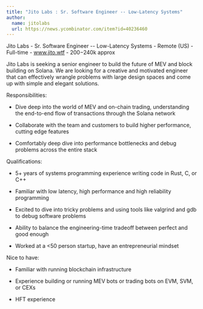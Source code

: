 ```yaml
---
title: "Jito Labs : Sr. Software Engineer -- Low-Latency Systems"
author:
  name: jitolabs
  url: https://news.ycombinator.com/item?id=40236460
---
```

Jito Labs - Sr. Software Engineer -- Low-Latency Systems - Remote (US) - Full-time - www.jito.wtf - $200-$240k approx

Jito Labs is seeking a senior engineer to build the future of MEV and block building on Solana. We are looking for a creative and motivated engineer that can effectively wrangle problems with large design spaces and come up with simple and elegant solutions.

Responsibilities:

- Dive deep into the world of MEV and on-chain trading, understanding the end-to-end flow of transactions through the Solana network

- Collaborate with the team and customers to build higher performance, cutting edge features

- Comfortably deep dive into performance bottlenecks and debug problems across the entire stack

Qualifications:

- 5+ years of systems programming experience writing code in Rust, C, or C++

- Familiar with low latency, high performance and high reliability programming

- Excited to dive into tricky problems and using tools like valgrind and gdb to debug software problems

- Ability to balance the engineering-time tradeoff between perfect and good enough

- Worked at a &lt;50 person startup, have an entrepreneurial mindset

Nice to have:

- Familiar with running blockchain infrastructure

- Experience building or running MEV bots or trading bots on EVM, SVM, or CEXs

- HFT experience
